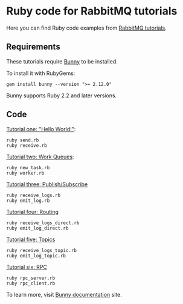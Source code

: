 # Ruby code for RabbitMQ tutorials

Here you can find Ruby code examples from
[RabbitMQ tutorials](http://www.rabbitmq.com/getstarted.html).

## Requirements

These tutorials require [Bunny](http://rubybunny.info) to be installed.

To install it with RubyGems:

    gem install bunny --version ">= 2.12.0"

Bunny supports Ruby 2.2 and later versions.

## Code

[Tutorial one: "Hello World!"](http://www.rabbitmq.com/tutorial-one-ruby.html):

    ruby send.rb
    ruby receive.rb

[Tutorial two: Work Queues](http://www.rabbitmq.com/tutorial-two-ruby.html):

    ruby new_task.rb
    ruby worker.rb

[Tutorial three: Publish/Subscribe](http://www.rabbitmq.com/tutorial-three-ruby.html)

    ruby receive_logs.rb
    ruby emit_log.rb

[Tutorial four: Routing](http://www.rabbitmq.com/tutorial-four-ruby.html)

    ruby receive_logs_direct.rb
    ruby emit_log_direct.rb

[Tutorial five: Topics](http://www.rabbitmq.com/tutorial-five-ruby.html)

    ruby receive_logs_topic.rb
    ruby emit_log_topic.rb

[Tutorial six: RPC](http://www.rabbitmq.com/tutorial-six-ruby.html)

    ruby rpc_server.rb
    ruby rpc_client.rb

To learn more, visit [Bunny documentation](http://rubybunny.info) site.
